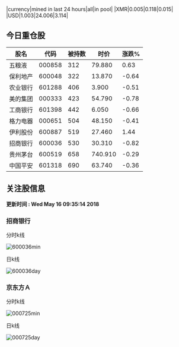 |currency|mined in last 24 hours|all|in pool|
|XMR|0.005|0.118|0.015|
|USD|1.003|24.006|3.114|

## 今日重仓股 

|股名|代码|被持数|时价|涨跌%|
|---|---|---|---|---|
|五粮液|000858|312|79.880|0.63|
|保利地产|600048|322|13.870|-0.64|
|农业银行|601288|406|3.900|-0.51|
|美的集团|000333|423|54.790|-0.78|
|工商银行|601398|442|6.050|-0.66|
|格力电器|000651|504|48.150|-0.41|
|伊利股份|600887|519|27.460|1.44|
|招商银行|600036|530|30.310|-0.82|
|贵州茅台|600519|658|740.910|-0.29|
|中国平安|601318|690|63.740|-0.36|

## 关注股信息
**更新时间 : Wed May 16 09:35:14 2018**
### 招商银行 
分时k线

![600036min](http://image.sinajs.cn/newchart/min/n/sh600036.gif)

日k线

![600036day](http://image.sinajs.cn/newchart/daily/n/sh600036.gif)

### 京东方Ａ 
分时k线

![000725min](http://image.sinajs.cn/newchart/min/n/sz000725.gif)

日k线

![000725day](http://image.sinajs.cn/newchart/daily/n/sz000725.gif)
